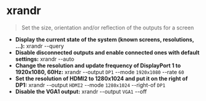 # xrandr
> Set the size, orientation and/or reflection of the outputs for a screen
- **Display the current state of the system (known screens, resolutions, ...):**
xrandr --query
- **Disable disconnected outputs and enable connected ones with default settings:**
xrandr --auto
- **Change the resolution and update frequency of DisplayPort 1 to 1920x1080, 60Hz:**
xrandr --output `DP1` --mode `1920x1080` --rate `60`
- **Set the resolution of HDMI2 to 1280x1024 and put it on the right of DP1:**
xrandr --output `HDMI2` --mode `1280x1024` --right-of `DP1`
- **Disable the VGA1 output:**
xrandr --output `VGA1` --off
